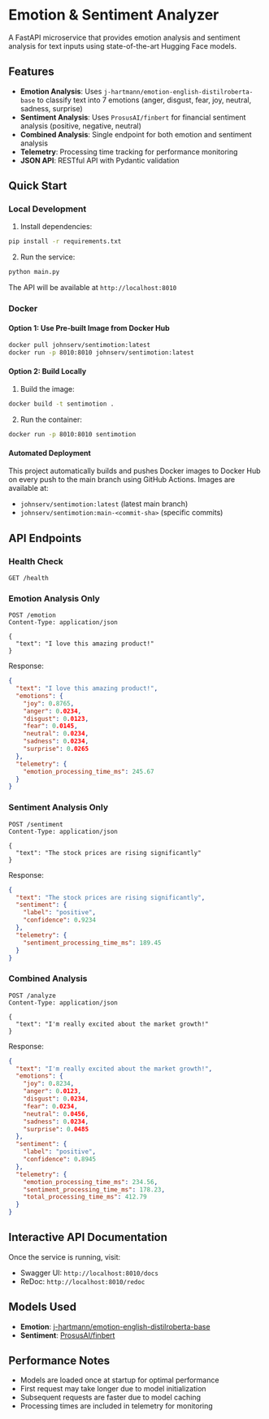 # Emotion & Sentiment Analyzer

A FastAPI microservice that provides emotion analysis and sentiment analysis for text inputs using state-of-the-art Hugging Face models.

## Features

- **Emotion Analysis**: Uses `j-hartmann/emotion-english-distilroberta-base` to classify text into 7 emotions (anger, disgust, fear, joy, neutral, sadness, surprise)
- **Sentiment Analysis**: Uses `ProsusAI/finbert` for financial sentiment analysis (positive, negative, neutral)
- **Combined Analysis**: Single endpoint for both emotion and sentiment analysis
- **Telemetry**: Processing time tracking for performance monitoring
- **JSON API**: RESTful API with Pydantic validation

## Quick Start

### Local Development

1. Install dependencies:
```bash
pip install -r requirements.txt
```

2. Run the service:
```bash
python main.py
```

The API will be available at `http://localhost:8010`

### Docker

#### Option 1: Use Pre-built Image from Docker Hub
```bash
docker pull johnserv/sentimotion:latest
docker run -p 8010:8010 johnserv/sentimotion:latest
```

#### Option 2: Build Locally
1. Build the image:
```bash
docker build -t sentimotion .
```

2. Run the container:
```bash
docker run -p 8010:8010 sentimotion
```

#### Automated Deployment
This project automatically builds and pushes Docker images to Docker Hub on every push to the main branch using GitHub Actions. Images are available at:
- `johnserv/sentimotion:latest` (latest main branch)
- `johnserv/sentimotion:main-<commit-sha>` (specific commits)

## API Endpoints

### Health Check
```
GET /health
```

### Emotion Analysis Only
```
POST /emotion
Content-Type: application/json

{
  "text": "I love this amazing product!"
}
```

Response:
```json
{
  "text": "I love this amazing product!",
  "emotions": {
    "joy": 0.8765,
    "anger": 0.0234,
    "disgust": 0.0123,
    "fear": 0.0145,
    "neutral": 0.0234,
    "sadness": 0.0234,
    "surprise": 0.0265
  },
  "telemetry": {
    "emotion_processing_time_ms": 245.67
  }
}
```

### Sentiment Analysis Only
```
POST /sentiment
Content-Type: application/json

{
  "text": "The stock prices are rising significantly"
}
```

Response:
```json
{
  "text": "The stock prices are rising significantly",
  "sentiment": {
    "label": "positive",
    "confidence": 0.9234
  },
  "telemetry": {
    "sentiment_processing_time_ms": 189.45
  }
}
```

### Combined Analysis
```
POST /analyze
Content-Type: application/json

{
  "text": "I'm really excited about the market growth!"
}
```

Response:
```json
{
  "text": "I'm really excited about the market growth!",
  "emotions": {
    "joy": 0.8234,
    "anger": 0.0123,
    "disgust": 0.0234,
    "fear": 0.0234,
    "neutral": 0.0456,
    "sadness": 0.0234,
    "surprise": 0.0485
  },
  "sentiment": {
    "label": "positive",
    "confidence": 0.8945
  },
  "telemetry": {
    "emotion_processing_time_ms": 234.56,
    "sentiment_processing_time_ms": 178.23,
    "total_processing_time_ms": 412.79
  }
}
```

## Interactive API Documentation

Once the service is running, visit:
- Swagger UI: `http://localhost:8010/docs`
- ReDoc: `http://localhost:8010/redoc`

## Models Used

- **Emotion**: [j-hartmann/emotion-english-distilroberta-base](https://huggingface.co/j-hartmann/emotion-english-distilroberta-base)
- **Sentiment**: [ProsusAI/finbert](https://huggingface.co/ProsusAI/finbert)

## Performance Notes

- Models are loaded once at startup for optimal performance
- First request may take longer due to model initialization
- Subsequent requests are faster due to model caching
- Processing times are included in telemetry for monitoring